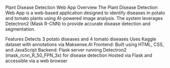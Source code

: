 Plant Disease Detection Web App
Overview
The Plant Disease Detection Web App is a web-based application designed to identify diseases in potato and tomato plants using AI-powered image analysis. The system leverages Detectron2 (Mask R-CNN) to provide accurate disease detection and segmentation.

Features
Detects 3 potato diseases and 4 tomato diseases
Uses Kaggle dataset with annotations via Maksense.AI
Frontend: Built using HTML, CSS, and JavaScript
Backend: Flask server running Detectron2 (mask_rcnn_R_50_FPN_3x) for disease detection
Hosted via Flask and accessible via a web browser